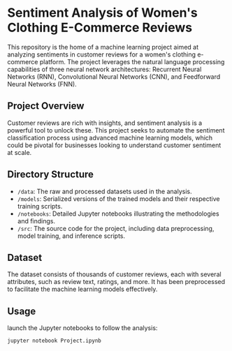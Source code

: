 # Sentiment Analysis of Women's Clothing E-Commerce Reviews

This repository is the home of a machine learning project aimed at analyzing sentiments in customer reviews for a women's clothing e-commerce platform. The project leverages the natural language processing capabilities of three neural network architectures: Recurrent Neural Networks (RNN), Convolutional Neural Networks (CNN), and Feedforward Neural Networks (FNN).

## Project Overview

Customer reviews are rich with insights, and sentiment analysis is a powerful tool to unlock these. This project seeks to automate the sentiment classification process using advanced machine learning models, which could be pivotal for businesses looking to understand customer sentiment at scale.

## Directory Structure

- `/data`: The raw and processed datasets used in the analysis.
- `/models`: Serialized versions of the trained models and their respective training scripts.
- `/notebooks`: Detailed Jupyter notebooks illustrating the methodologies and findings.
- `/src`: The source code for the project, including data preprocessing, model training, and inference scripts.

## Dataset

The dataset consists of thousands of customer reviews, each with several attributes, such as review text, ratings, and more. It has been preprocessed to facilitate the machine learning models effectively.


## Usage

 launch the Jupyter notebooks to follow the analysis:
```
jupyter notebook Project.ipynb
```